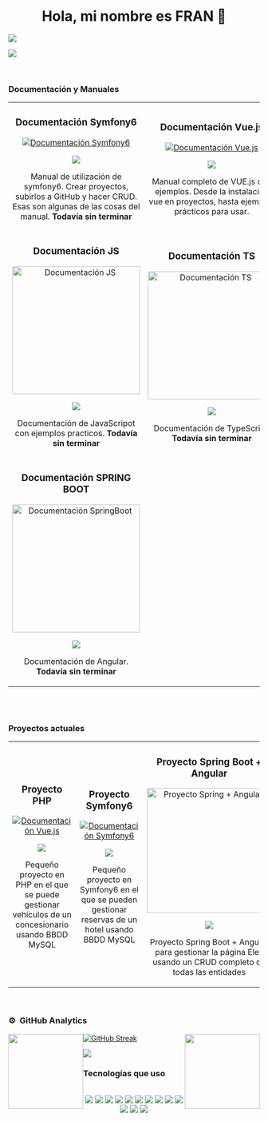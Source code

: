 <div align="center">
<h1 align="center">Hola, mi nombre es FRAN 👋</h1>
</div>
<img src="https://i.imgur.com/hUU4q1f.jpeg">

[![](https://visitcount.itsvg.in/api?id=FranDona&label=Visitas%20al%20perfil&icon=5&pretty=true)](https://www.youtube.com/watch?v=dQw4w9WgXcQ)

<br>

### Documentación y Manuales

<table align="center">
<tr>
  <!-- DOCUMENTACIÓN SYMFONY6 -->
  
  <td width="33.3%">
    <h3 align="center">Documentación Symfony6</h3>
    <div align="center">
      <a href="https://github.com/FranDona/SYMFONY_Doc" target="_blank"><img src="https://cdn.iconscout.com/icon/free/png-256/free-symfony-4-1174989.png" alt="Documentación Symfony6"></a>
      <p>
        <a href="https://github.com/FranDona/SYMFONY_Doc" target="_blank">
          <img src="https://img.shields.io/badge/VER MANUAL-383234?style=for-the-badge&logo=github&logoColor=white">
        </a>
      </p>
      <p>Manual de utilización de symfony6. Crear proyectos, subirlos a GitHub y hacer CRUD. Esas son algunas de las cosas del manual. <strong>Todavía sin terminar</strong></p>
    </div>                                                                                 
  </td>       

  <!-- DOCUMENTACIÓN VUE.JS -->

  <td width="33.3%">
    <h3 align="center">Documentación Vue.js</h3>
      <div align="center">
      <a href="https://github.com/FranDona/VUE.JS_Doc" target="_blank"><img src="https://cdn.iconscout.com/icon/free/png-256/free-vuejs-1175052.png" alt="Documentación Vue.js"></a>
      <p>
        <a href="https://github.com/FranDona/VUE.JS_Doc" target="_blank">
          <img src="https://img.shields.io/badge/VER MANUAL-51885A?style=for-the-badge&logo=github&logoColor=white">
        </a>
      </p>
      <p>Manual completo de VUE.js con ejemplos. Desde la instalación vue en proyectos, hasta ejemplos prácticos para usar. </p>
      </div>                                                                                  
  </td>  

  <!-- DOCUMENTACIÓN PHP -->

  <td width="33.3%">
    <h3 align="center">Documentación PHP</h3>
      <div align="center">
      <a href="https://github.com/FranDona/PHP_Doc" target="_blank"><img src="https://cdn-icons-png.flaticon.com/256/5968/5968332.png" alt="Documentación PHP"></a>
      <p>
        <a href="https://github.com/FranDona/PHP_Doc" target="_blank">
          <img src="https://img.shields.io/badge/VER MANUAL-5C5B71?style=for-the-badge&logo=github&logoColor=black">
        </a>
      </p>
      <p>Manual de utilización de PHP con ejemplos. Creación de CRUD desde cero. <strong>Todavía sin terminar</strong></p>
      </div>                                                                                  
  </td>  
</tr>

<!-- SEGUNDA FILA -->
  <!-- DOCUMENTACIÓN JS -->

<tr>
  <td width="33.3%">
  <h3 align="center">Documentación JS</h3>
    <div align="center">
    <a href="https://github.com/FranDona/JAVASCRIPT_Doc" target="_blank"><img src="https://static.vecteezy.com/system/resources/previews/027/127/463/original/javascript-logo-javascript-icon-transparent-free-png.png" width="256" alt="Documentación JS"></a>
    <p>
      <a href="https://github.com/FranDona/JAVASCRIPT_Doc" target="_blank">
        <img src="https://img.shields.io/badge/VER MANUAL-CCC414?style=for-the-badge&logo=github&logoColor=black">
      </a>
    </p>
    <p>Documentación de JavaScripot con ejemplos practicos. <strong>Todavía sin terminar</strong></p>
    </div>                                                                                  
  </td>

  <!-- DOCUMENTACIÓN TS -->

  <td width="33.3%">
  <h3 align="center">Documentación TS</h3>
    <div align="center">
    <a href="https://github.com/FranDona/TYPESCRIPT_Doc" target="_blank"><img src="https://icons.veryicon.com/png/o/business/vscode-program-item-icon/typescript-def.png" width="256" alt="Documentación TS"></a>
    <p>
      <a href="https://github.com/FranDona/TYPESCRIPT_Doc" target="_blank">
        <img src="https://img.shields.io/badge/VER MANUAL-087EC7?style=for-the-badge&logo=github&logoColor=black">
      </a>
    </p>
    <p>Documentación de TypeScript. <strong>Todavía sin terminar</strong></p>
    </div>                                                                                  
  </td>

  <!-- DOCUMENTACIÓN Angular -->

  <td width="33.3%">
  <h3 align="center">Documentación Angular</h3>
    <div align="center">
    <a href="https://github.com/FranDona/TYPESCRIPT_Doc" target="_blank"><img src="https://upload.wikimedia.org/wikipedia/commons/c/cf/Angular_full_color_logo.svg" width="256" alt="Documentación Angular"></a>
    <p>
      <a href="https://github.com/FranDona/ANGULAR_Doc" target="_blank">
        <img src="https://img.shields.io/badge/VER MANUAL-FF2240?style=for-the-badge&logo=github&logoColor=black">
      </a>
    </p>
    <p>Documentación de Angular. <strong>Todavía sin terminar</strong></p>
    </div>                                                                                  
  </td>
</tr>

<!-- TERCERA FILA -->
  <!-- DOCUMENTACIÓN SPRING BOOT -->

<tr>
    <td width="33.3%">
  <h3 align="center">Documentación SPRING BOOT</h3>
    <div align="center">
    <a href="https://github.com/FranDona/SPRINGBOOT_Doc" target="_blank"><img src="https://static-00.iconduck.com/assets.00/spring-icon-256x256-2efvkvky.png" width="256" alt="Documentación SpringBoot"></a>
    <p>
      <a href="https://github.com/FranDona/SPRINGBOOT_Doc" target="_blank">
        <img src="https://img.shields.io/badge/VER MANUAL-48783F?style=for-the-badge&logo=github&logoColor=black">
      </a>
    </p>
    <p>Documentación de Angular. <strong>Todavía sin terminar</strong></p>
    </div>                                                                                  
  </td>
</tr>
</table>
<br><br>




### Proyectos actuales

<table align="center">
<tr>     


  <td width="33.3%">
    <h3 align="center">Proyecto PHP</h3>
      <div align="center">
      <a href="https://github.com/FranDona/PHP_Pro" target="_blank"><img src="https://static-00.iconduck.com/assets.00/php-icon-256x256-l1ift683.png" alt="Documentación Vue.js"></a>
      <p>
        <a href="https://github.com/FranDona/PHP_Pro" target="_blank">
          <img src="https://img.shields.io/badge/VER PROYECTO-45224A?style=for-the-badge&logo=github&logoColor=white">
        </a>
      </p>
      <p>Pequeño proyecto en PHP en el que se puede gestionar vehículos de un concesionario usando BBDD MySQL</p>
      </div>                                                                                  
  </td>  

  <!-- PROYECTO SYMFONY6 -->
  
  <td width="33.3%">
    <h3 align="center">Proyecto Symfony6</h3>
    <div align="center">
      <a href="https://github.com/FranDona/SYMFONY_Pro" target="_blank"><img src="https://cdn.iconscout.com/icon/free/png-256/free-symfony-4-1174989.png" alt="Documentación Symfony6"></a>
      <p>
        <a href="https://github.com/FranDona/SYMFONY_Pro" target="_blank">
          <img src="https://img.shields.io/badge/VER PROYECTO-383234?style=for-the-badge&logo=github&logoColor=white">
        </a>
      </p>
        <p>Pequeño proyecto en Symfony6 en el que se pueden gestionar reservas de un hotel usando BBDD MySQL</p>
    </div>                                                                                 
  </td>  

  <!-- PROYECTO SPRING + ANGULAR -->

  <td width="33.3%">
    <h3 align="center">Proyecto Spring Boot + Angular</h3>
      <div align="center">
      <a href="https://github.com/FranDona/SpringBoot_Angular_Pro" target="_blank"><img src="https://raw.githubusercontent.com/Saka7/spring-boot-angular4-boilerplate/master/frontend/src/assets/images/favicon.png" width="250px" alt="Proyecto Spring + Angular"></a>
      <p>
        <a href="https://github.com/FranDona/SpringBoot_Angular_Pro" target="_blank">
          <img src="https://img.shields.io/badge/VER PROYECTO-4D7E24?style=for-the-badge&logo=github&logoColor=black">
        </a>
      </p>
      <p>Proyecto Spring Boot + Angular para gestionar la página Elex usando un CRUD completo de todas las entidades</p>
      </div>                                                                                  
  </td>
</tr>
</table>
<br>

### ⚙️ &nbsp;GitHub Analytics

<div aling="center">
  <img height="150m" style="float:left" src="https://github-readme-stats-eight-theta.vercel.app/api?username=FranDona&show_icons=true&theme=tokyonight&include_all_commits=true&count_private=true"/>
  <img height="150m" style="float:right" src="https://github-readme-stats-eight-theta.vercel.app/api/top-langs/?username=FranDona&layout=compact&langs_count=8&theme=tokyonight"/>  
  
  [![GitHub Streak](https://streak-stats.demolab.com?user=FranDona&theme=tokyonight&border_radius=6&locale=es&date_format=j%20M%5B%20Y%5D)](https://git.io/streak-stats)
  
</div>
<div aling="center">
  <img src="https://wakatime.com/share/@FranDona/3412159f-6959-49e1-9f40-9c98184681e0.png">
</div>



### Tecnologías que uso
<br>
<div align="center">
  <img src="https://img.shields.io/badge/CSS3-1572B6?style=for-the-badge&logo=css3&logoColor=white"> 
  <img src="https://img.shields.io/badge/HTML5-E34F26?style=for-the-badge&logo=html5&logoColor=white"> 
  <img src="https://img.shields.io/badge/PHP-777BB4?style=for-the-badge&logo=php&logoColor=white"> 
  <img src="https://img.shields.io/badge/Ubuntu-E95420?style=for-the-badge&logo=ubuntu&logoColor=white">
  <img src="https://img.shields.io/badge/Windows-0078D6?style=for-the-badge&logo=windows&logoColor=white">
  <img src="https://img.shields.io/badge/GIT-E44C30?style=for-the-badge&logo=git&logoColor=white">
  <img src="https://img.shields.io/badge/VirtualBox-21416b?style=for-the-badge&logo=VirtualBox&logoColor=white">
  <img src="https://img.shields.io/badge/MySQL-005C84?style=for-the-badge&logo=mysql&logoColor=white">
  <img src="https://img.shields.io/badge/Bootstrap-563D7C?style=for-the-badge&logo=bootstrap&logoColor=white">
  <img src="https://img.shields.io/badge/Font_Awesome-339AF0?style=for-the-badge&logo=fontawesome&logoColor=white">
  <img src="https://img.shields.io/badge/Vue%20js-35495E?style=for-the-badge&logo=vuedotjs&logoColor=4FC08D">
  <img src="https://img.shields.io/badge/Xampp-F37623?style=for-the-badge&logo=xampp&logoColor=white">
  <img src="https://img.shields.io/badge/Symfony-000000?style=for-the-badge&logo=Symfony&logoColor=white">  
</div>
<br><br><br><br>


